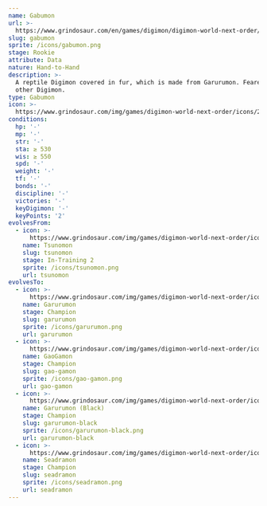```yaml
---
name: Gabumon
url: >-
  https://www.grindosaur.com/en/games/digimon/digimon-world-next-order/digimon/24-gabumon
slug: gabumon
sprite: /icons/gabumon.png
stage: Rookie
attribute: Data
nature: Hand-to-Hand
description: >-
  A reptile Digimon covered in fur, which is made from Garurumon. Feared by
  other Digimon.
type: Gabumon
icon: >-
  https://www.grindosaur.com/img/games/digimon-world-next-order/icons/24-gabumon-icon.png
conditions:
  hp: '-'
  mp: '-'
  str: '-'
  sta: ≥ 530
  wis: ≥ 550
  spd: '-'
  weight: '-'
  tf: '-'
  bonds: '-'
  discipline: '-'
  victories: '-'
  keyDigimon: '-'
  keyPoints: '2'
evolvesFrom:
  - icon: >-
      https://www.grindosaur.com/img/games/digimon-world-next-order/icons/13-tsunomon-icon-small.png
    name: Tsunomon
    slug: tsunomon
    stage: In-Training 2
    sprite: /icons/tsunomon.png
    url: tsunomon
evolvesTo:
  - icon: >-
      https://www.grindosaur.com/img/games/digimon-world-next-order/icons/60-garurumon-icon-small.png
    name: Garurumon
    stage: Champion
    slug: garurumon
    sprite: /icons/garurumon.png
    url: garurumon
  - icon: >-
      https://www.grindosaur.com/img/games/digimon-world-next-order/icons/73-gaogamon-icon-small.png
    name: GaoGamon
    stage: Champion
    slug: gao-gamon
    sprite: /icons/gao-gamon.png
    url: gao-gamon
  - icon: >-
      https://www.grindosaur.com/img/games/digimon-world-next-order/icons/102-garurumon-black-icon-small.png
    name: Garurumon (Black)
    stage: Champion
    slug: garurumon-black
    sprite: /icons/garurumon-black.png
    url: garurumon-black
  - icon: >-
      https://www.grindosaur.com/img/games/digimon-world-next-order/icons/83-seadramon-icon-small.png
    name: Seadramon
    stage: Champion
    slug: seadramon
    sprite: /icons/seadramon.png
    url: seadramon
---
```


